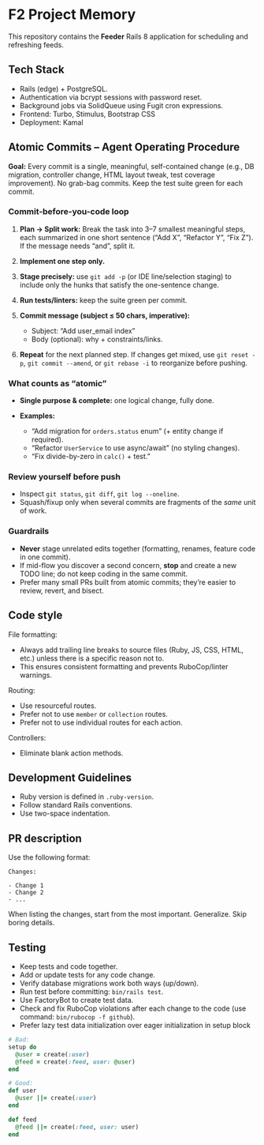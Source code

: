 # F2 Project Memory

This repository contains the **Feeder** Rails 8 application for scheduling and refreshing feeds.

## Tech Stack

- Rails (edge) + PostgreSQL.
- Authentication via bcrypt sessions with password reset.
- Background jobs via SolidQueue using Fugit cron expressions.
- Frontend: Turbo, Stimulus, Bootstrap CSS
- Deployment: Kamal

## Atomic Commits – Agent Operating Procedure

**Goal:** Every commit is a single, meaningful, self-contained change (e.g., DB migration, controller change, HTML layout tweak, test coverage improvement). No grab-bag commits. Keep the test suite green for each commit.

### Commit-before-you-code loop

1. **Plan → Split work:** Break the task into 3–7 smallest meaningful steps, each summarized in one short sentence (“Add X”, “Refactor Y”, “Fix Z”). If the message needs “and”, split it.
2. **Implement one step only.**
3. **Stage precisely:** use `git add -p` (or IDE line/selection staging) to include only the hunks that satisfy the one-sentence change.
4. **Run tests/linters:** keep the suite green per commit.
5. **Commit message (subject ≤ 50 chars, imperative):**

   * Subject: “Add user\_email index”
   * Body (optional): why + constraints/links.
6. **Repeat** for the next planned step. If changes get mixed, use `git reset -p`, `git commit --amend`, or `git rebase -i` to reorganize before pushing.

### What counts as “atomic”

* **Single purpose & complete:** one logical change, fully done.
* **Examples:**

  * “Add migration for `orders.status` enum” (+ entity change if required).
  * “Refactor `UserService` to use async/await” (no styling changes).
  * “Fix divide-by-zero in `calc()` + test.”

### Review yourself before push

* Inspect `git status`, `git diff`, `git log --oneline`.
* Squash/fixup only when several commits are fragments of the *same* unit of work.

### Guardrails

* **Never** stage unrelated edits together (formatting, renames, feature code in one commit).
* If mid-flow you discover a second concern, **stop** and create a new TODO line; do not keep coding in the same commit.
* Prefer many small PRs built from atomic commits; they’re easier to review, revert, and bisect.

## Code style

File formatting:

- Always add trailing line breaks to source files (Ruby, JS, CSS, HTML, etc.) unless there is a specific reason not to.
- This ensures consistent formatting and prevents RuboCop/linter warnings.

Routing:

- Use resourceful routes.
- Prefer not to use `member` or `collection` routes.
- Prefer not to use individual routes for each action.

Controllers:

- Eliminate blank action methods.

## Development Guidelines

- Ruby version is defined in `.ruby-version`.
- Follow standard Rails conventions.
- Use two-space indentation.

## PR description

Use the following format:

```
Changes:

- Change 1
- Change 2
- ...
```

When listing the changes, start from the most important. Generalize. Skip boring details.

## Testing

- Keep tests and code together.
- Add or update tests for any code change.
- Verify database migrations work both ways (up/down).
- Run test before committing: `bin/rails test`.
- Use FactoryBot to create test data.
- Check and fix RuboCop violations after each change to the code (use command: `bin/rubocop -f github`).
- Prefer lazy test data initialization over eager initialization in setup block

```ruby
# Bad:
setup do
  @user = create(:user)
  @feed = create(:feed, user: @user)
end

# Good:
def user
  @user ||= create(:user)
end

def feed
  @feed ||= create(:feed, user: user)
end
```
